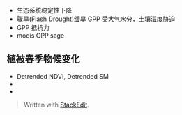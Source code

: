 - 生态系统稳定性下降
- 骤旱(Flash Drought)缓旱 GPP 受大气水分，土壤湿度胁迫
- GPP 抵抗力
- modis GPP sage
## 植被春季物候变化

- Detrended NDVI, Detrended SM
- 
- 


> Written with [StackEdit](https://stackedit.io/).
<!--stackedit_data:
eyJoaXN0b3J5IjpbMTMxMzM4MzMyNyw1MDE0MDA3MTRdfQ==
-->